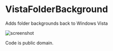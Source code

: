 # VistaFolderBackground
Adds folder backgrounds back to Windows Vista

![screenshot](http://www.aveapps.com/img/folderbg.png)

Code is public domain.
